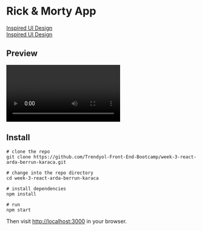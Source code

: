 # Rick & Morty App


[Inspired UI Design](https://dribbble.com/shots/4000754-404-page) <br>
[Inspired UI Design](https://rickandmortyapi.com/)


## Preview 

![Preview](./preview/preview.mp4)


## Install


```shell
# clone the repo
git clone https://github.com/Trendyol-Front-End-Bootcamp/week-3-react-arda-berrun-karaca.git

# change into the repo directory
cd week-3-react-arda-berrun-karaca

# install dependencies
npm install

# run
npm start
```

Then visit [http://localhost:3000](http://localhost:3000) in your browser.

